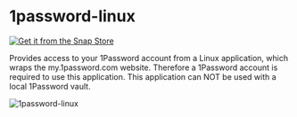 # 1password-linux


[![Get it from the Snap Store](https://snapcraft.io/static/images/badges/en/snap-store-white.svg)](https://snapcraft.io/1password-linux)

Provides access to your 1Password account from a Linux application, which wraps the my.1password.com website. Therefore a 1Password account is required to use this application. This application can NOT be used with a local 1Password vault.

![1password-linux](https://user-images.githubusercontent.com/6943346/69495913-3b549800-0ec4-11ea-8b3a-5fa7cc0e967c.png)
